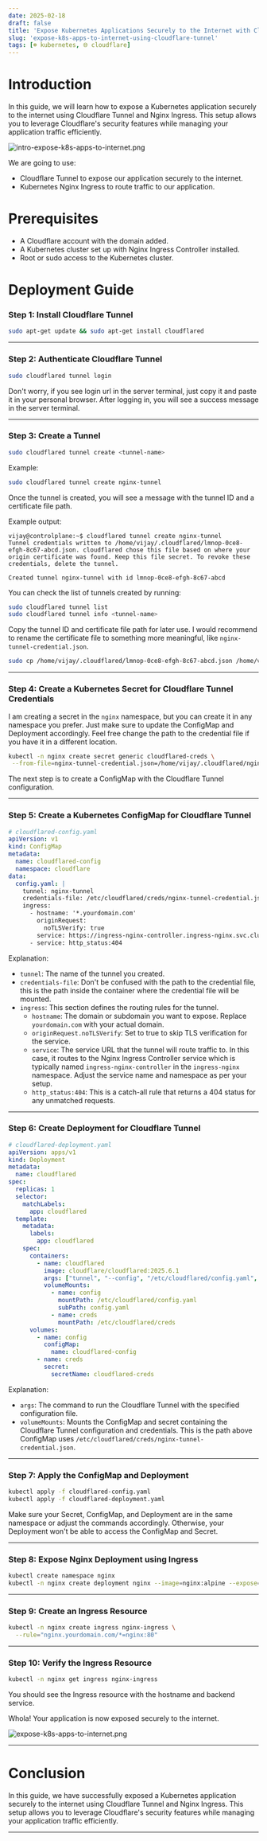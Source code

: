```yaml
---
date: 2025-02-18
draft: false
title: 'Expose Kubernetes Applications Securely to the Internet with Cloudflare Tunnel and Nginx Ingress'
slug: 'expose-k8s-apps-to-internet-using-cloudflare-tunnel'
tags: [☸️ kubernetes, 🌐 cloudflare]
---
```


# Introduction

In this guide, we will learn how to expose a Kubernetes application securely to the internet using Cloudflare Tunnel and Nginx Ingress. This setup allows you to leverage Cloudflare's security features while managing your application traffic efficiently.

![intro-expose-k8s-apps-to-internet.png](/images/intro-expose-k8s-apps-to-internet.png)

We are going to use:

- Cloudflare Tunnel to expose our application securely to the internet.
- Kubernetes Nginx Ingress to route traffic to our application.

# Prerequisites

- A Cloudflare account with the domain added.
- A Kubernetes cluster set up with Nginx Ingress Controller installed.
- Root or sudo access to the Kubernetes cluster.

# Deployment Guide

### Step 1: Install Cloudflare Tunnel

```bash
sudo apt-get update && sudo apt-get install cloudflared
```

---

### Step 2: Authenticate Cloudflare Tunnel

```bash
sudo cloudflared tunnel login
```

Don't worry, if you see login url in the server terminal, just copy it and paste it in your personal browser. After logging in, you will see a success message in the server terminal.

---

### Step 3: Create a Tunnel

```bash
sudo cloudflared tunnel create <tunnel-name>
```

Example:

```bash
sudo cloudflared tunnel create nginx-tunnel
```

Once the tunnel is created, you will see a message with the tunnel ID and a certificate file path.

Example output:

```
vijay@controlplane:~$ cloudflared tunnel create nginx-tunnel
Tunnel credentials written to /home/vijay/.cloudflared/lmnop-0ce8-efgh-8c67-abcd.json. cloudflared chose this file based on where your origin certificate was found. Keep this file secret. To revoke these credentials, delete the tunnel.

Created tunnel nginx-tunnel with id lmnop-0ce8-efgh-8c67-abcd
```

You can check the list of tunnels created by running:

```bash
sudo cloudflared tunnel list
sudo cloudflared tunnel info <tunnel-name>
```

Copy the tunnel ID and certificate file path for later use. I would recommend to rename the certificate file to something more meaningful, like `nginx-tunnel-credential.json`.

```bash
sudo cp /home/vijay/.cloudflared/lmnop-0ce8-efgh-8c67-abcd.json /home/vijay/.cloudflared/nginx-tunnel-credential.json
```

---

### Step 4: Create a Kubernetes Secret for Cloudflare Tunnel Credentials

I am creating a secret in the `nginx` namespace, but you can create it in any namespace you prefer. Just make sure to update the ConfigMap and Deployment accordingly.
Feel free change the path to the credential file if you have it in a different location.

```bash
kubectl -n nginx create secret generic cloudflared-creds \
 --from-file=nginx-tunnel-credential.json=/home/vijay/.cloudflared/nginx-tunnel-credential.json
```

The next step is to create a ConfigMap with the Cloudflare Tunnel configuration.

---

### Step 5: Create a Kubernetes ConfigMap for Cloudflare Tunnel

```yaml
# cloudflared-config.yaml
apiVersion: v1
kind: ConfigMap
metadata:
  name: cloudflared-config
  namespace: cloudflare
data:
  config.yaml: |
    tunnel: nginx-tunnel
    credentials-file: /etc/cloudflared/creds/nginx-tunnel-credential.json
    ingress:
      - hostname: '*.yourdomain.com'
        originRequest:
          noTLSVerify: true
        service: https://ingress-nginx-controller.ingress-nginx.svc.cluster.local:443
      - service: http_status:404
```

Explanation:

- `tunnel`: The name of the tunnel you created.
- `credentials-file`: Don't be confused with the path to the credential file, this is the path inside the container where the credential file will be mounted.
- `ingress`: This section defines the routing rules for the tunnel.
  - `hostname`: The domain or subdomain you want to expose. Replace `yourdomain.com` with your actual domain.
  - `originRequest.noTLSVerify`: Set to true to skip TLS verification for the service.
  - `service`: The service URL that the tunnel will route traffic to. In this case, it routes to the Nginx Ingress Controller service which is typically named `ingress-nginx-controller` in the `ingress-nginx` namespace. Adjust the service name and namespace as per your setup.
  - `http_status:404`: This is a catch-all rule that returns a 404 status for any unmatched requests.

---

### Step 6: Create Deployment for Cloudflare Tunnel

```yaml
# cloudflared-deployment.yaml
apiVersion: apps/v1
kind: Deployment
metadata:
  name: cloudflared
spec:
  replicas: 1
  selector:
    matchLabels:
      app: cloudflared
  template:
    metadata:
      labels:
        app: cloudflared
    spec:
      containers:
        - name: cloudflared
          image: cloudflare/cloudflared:2025.6.1
          args: ["tunnel", "--config", "/etc/cloudflared/config.yaml", "run"]
          volumeMounts:
            - name: config
              mountPath: /etc/cloudflared/config.yaml
              subPath: config.yaml
            - name: creds
              mountPath: /etc/cloudflared/creds
      volumes:
        - name: config
          configMap:
            name: cloudflared-config
        - name: creds
          secret:
            secretName: cloudflared-creds
```

Explanation:
 - `args`: The command to run the Cloudflare Tunnel with the specified configuration file.
 - `volumeMounts`: Mounts the ConfigMap and secret containing the Cloudflare Tunnel configuration and credentials. This is the path above ConfigMap uses `/etc/cloudflared/creds/nginx-tunnel-credential.json`.

---

### Step 7: Apply the ConfigMap and Deployment

```bash
kubectl apply -f cloudflared-config.yaml
kubectl apply -f cloudflared-deployment.yaml
```

Make sure your Secret, ConfigMap, and Deployment are in the same namespace or adjust the commands accordingly. Otherwise, your Deployment won't be able to access the ConfigMap and Secret.

---

### Step 8: Expose Nginx Deployment using Ingress

```bash
kubectl create namespace nginx
kubectl -n nginx create deployment nginx --image=nginx:alpine --expose=nginx --port=443
```

---

### Step 9: Create an Ingress Resource

```bash
kubectl -n nginx create ingress nginx-ingress \
  --rule="nginx.yourdomain.com/*=nginx:80"
```

---

### Step 10: Verify the Ingress Resource

```bash
kubectl -n nginx get ingress nginx-ingress
```

You should see the Ingress resource with the hostname and backend service.

Whola! Your application is now exposed securely to the internet.

![expose-k8s-apps-to-internet.png](/images/expose-k8s-apps-to-internet.png)

---

# Conclusion

In this guide, we have successfully exposed a Kubernetes application securely to the internet using Cloudflare Tunnel and Nginx Ingress. This setup allows you to leverage Cloudflare's security features while managing your application traffic efficiently.

---

